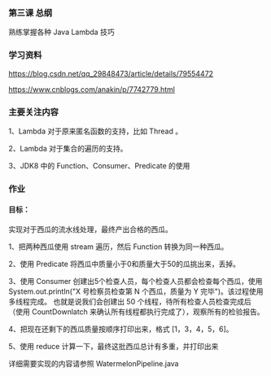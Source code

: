 ### 第三课 总纲

熟练掌握各种 Java Lambda 技巧

### 学习资料

<https://blog.csdn.net/qq_29848473/article/details/79554472>

<https://www.cnblogs.com/anakin/p/7742779.html>


### 主要关注内容

1、Lambda 对于原来匿名函数的支持，比如 Thread 。

2、Lambda 对于集合的遍历的支持。

3、JDK8 中的 Function、Consumer、Predicate 的使用

### 作业

#### 目标：

实现对于西瓜的流水线处理，最终产出合格的西瓜。


1、把两种西瓜使用 stream 遍历，然后 Function 转换为同一种西瓜。

2、使用 Predicate 将西瓜中质量小于0和质量大于50的瓜挑出来，丢掉。

3、使用 Consumer 创建出5个检查人员，每个检查人员都会检查每个西瓜，使用 System.out.println("X 号检察员检查第 N 个西瓜，质量为 Y 完毕")。该过程使用多线程完成。
也就是说我们会创建出 50 个线程，待所有检查人员检查完成后（使用 CountDownlatch 来确认所有线程都执行完成了），观察所有的检验报告。

4、把现在还剩下的西瓜质量按顺序打印出来，格式 [1，3，4，5，6]。
   
5、使用 reduce 计算一下，最终这批西瓜总计有多重，并打印出来
   
详细需要实现的内容请参照 WatermelonPipeline.java




